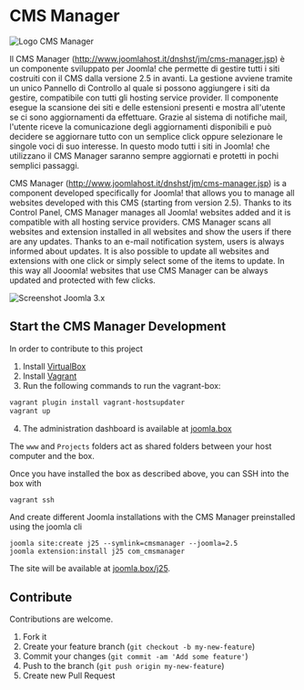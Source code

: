 CMS Manager
===========

![Logo CMS Manager](https://cdn.colt-engine.it/files/joomla/com_cmsmanager/cmsmanager.jpg)

Il CMS Manager (http://www.joomlahost.it/dnshst/jm/cms-manager.jsp) è un componente sviluppato per Joomla! che permette di gestire tutti i siti costruiti con il CMS 
dalla versione 2.5 in avanti. 
La gestione avviene tramite un unico Pannello di Controllo al quale si possono aggiungere i siti da gestire, 
compatibile con tutti gli hosting service provider.
Il componente esegue la scansione dei siti e delle estensioni presenti e mostra all'utente se ci sono aggiornamenti da effettuare. 
Grazie al sistema di notifiche mail, l'utente riceve la comunicazione degli aggiornamenti disponibili e può decidere se aggiornare 
tutto con un semplice click oppure selezionare le singole voci di suo interesse.
In questo modo tutti i siti in Joomla! che utilizzano il CMS Manager saranno sempre aggiornati e protetti in pochi semplici passaggi.

CMS Manager (http://www.joomlahost.it/dnshst/jm/cms-manager.jsp) is a component developed specifically for Joomla! that allows you to manage all websites developed with this CMS (starting from version 2.5). 
Thanks to its Control Panel, CMS Manager manages all Joomla! websites added and it is compatible with all hosting service providers.
CMS Manager scans all websites and extension installed in all websites and show the users if there are any updates. 
Thanks to an e-mail notification system, users is always informed about updates. It is also possible to update all websites and 
extensions with one click or simply select some of the items to update.
In this way all Jooomla! websites that use CMS Manager can be always updated and protected with few clicks.

![Screenshot Joomla 3.x](https://cdn.colt-engine.it/files/joomla/com_cmsmanager/screen-cmsmanager.png)

Start the CMS Manager Development
---------------------------------

In order to contribute to this project

1. Install [VirtualBox](http://www.virtualbox.org/)
2. Install [Vagrant](http://www.vagrantup.com/)
3. Run the following commands to run the vagrant-box:

```bash
vagrant plugin install vagrant-hostsupdater
vagrant up
```

4. The administration dashboard is available at [joomla.box](http://joomla.box)

The `www` and `Projects` folders act as shared folders between your host computer and the box.

Once you have installed the box as described above, you can SSH into the box with

```bash
vagrant ssh
```

And create different Joomla installations with the CMS Manager preinstalled using the joomla cli

```
joomla site:create j25 --symlink=cmsmanager --joomla=2.5
joomla extension:install j25 com_cmsmanager
```

The site will be available at [joomla.box/j25](http://joomla.box/j25).

Contribute
----------

Contributions are welcome.

1. Fork it
2. Create your feature branch (`git checkout -b my-new-feature`)
3. Commit your changes (`git commit -am 'Add some feature'`)
4. Push to the branch (`git push origin my-new-feature`)
5. Create new Pull Request